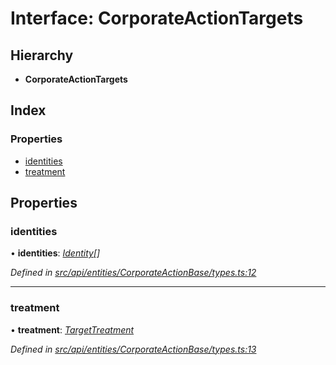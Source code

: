 # Interface: CorporateActionTargets

## Hierarchy

* **CorporateActionTargets**

## Index

### Properties

* [identities](corporateactiontargets.md#identities)
* [treatment](corporateactiontargets.md#treatment)

## Properties

###  identities

• **identities**: *[Identity](../classes/identity.md)[]*

*Defined in [src/api/entities/CorporateActionBase/types.ts:12](https://github.com/PolymeshAssociation/polymesh-sdk/blob/46845947/src/api/entities/CorporateActionBase/types.ts#L12)*

___

###  treatment

• **treatment**: *[TargetTreatment](../enums/targettreatment.md)*

*Defined in [src/api/entities/CorporateActionBase/types.ts:13](https://github.com/PolymeshAssociation/polymesh-sdk/blob/46845947/src/api/entities/CorporateActionBase/types.ts#L13)*
